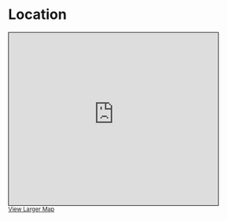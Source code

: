 # Location

<iframe width="425" height="350" frameborder="0" scrolling="no" marginheight="0" marginwidth="0" src="http://www.openstreetmap.org/export/embed.html?bbox=-1.6950058937072756%2C55.16817576386831%2C-1.6842770576477053%2C55.17251414100861&amp;layer=mapnik&amp;marker=55.17034501145401%2C-1.6896414756774902" style="border: 1px solid black"></iframe><br/><small><a href="http://www.openstreetmap.org/?mlat=55.17035&amp;mlon=-1.68964#map=17/55.17035/-1.68964">View Larger Map</a></small>
